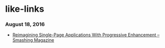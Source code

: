 # like-links
### August 18, 2016
- [Reimagining Single-Page Applications With Progressive Enhancement – Smashing Magazine](https://www.smashingmagazine.com/2015/12/reimagining-single-page-applications-progressive-enhancement/) 
